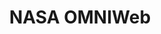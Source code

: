 ---
description: An interface built in 2008 to provide a more integrated interface to
  the many plasma, magnetic field and energetic particle data sets relevant to heliospheric
  studies and resident at Goddard's Space Physics Data Facility. It delivers users
  to underlying interfaces (OMNIWeb, COHOWeb, FTPBrowser, CDAWeb, Helioweb, spdf/ftp)
  offering various functionalities for various data sets
notes: 'A database compiling many observing platforms

  '
programmatic_access: through nano
relationship_description: Visualization web service for solar wind SPDF data
relationships:
- spdf
shortname: omniweb
thumbnail_url: https://upload.wikimedia.org/wikipedia/commons/e/e5/NASA_logo.svg
timestamp: Mon, 14 Feb 2022 17:43:02 GMT
title: NASA OMNIWeb
type: database
uuid: 5ed71d7c-d4b6-4a05-8efd-20607b45b256
website_link: https://omniweb.gsfc.nasa.gov/
---